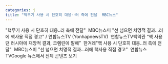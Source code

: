 ```yaml
---
categories: j
title: "핵무기 사용 시 단호히 대응‥러 측에 전달  MBC뉴스"
---
```

"핵무기 사용 시 단호히 대응‥러 측에 전달"&nbsp;&nbsp;MBC뉴스미 "선 넘으면 치명적 결과…러에 핵사용 직접 경고" / 연합뉴스TV (YonhapnewsTV)&nbsp;&nbsp;연합뉴스TV백악관 “핵 사용 땐 러시아에 재앙적 결과, 크렘린에 말해”&nbsp;&nbsp;한겨레"핵 사용 시 단호히 대응‥러 측에 전달"&nbsp;&nbsp;MBC뉴스미 "선 넘으면 치명적 결과…러에 핵사용 직접 경고"&nbsp;&nbsp;연합뉴스TVGoogle 뉴스에서 전체 콘텐츠 보기